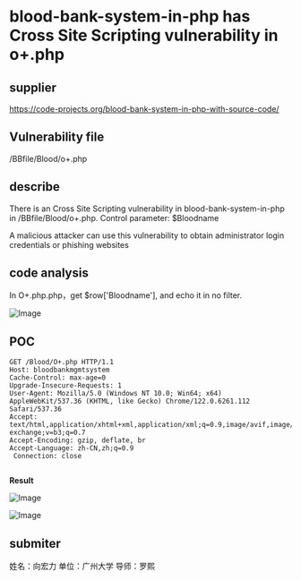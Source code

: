 # blood-bank-system-in-php has Cross Site Scripting vulnerability in o+.php

## supplier 
https://code-projects.org/blood-bank-system-in-php-with-source-code/
## Vulnerability file
/BBfile/Blood/o+.php
## describe
There is an  Cross Site Scripting vulnerability in blood-bank-system-in-php  in /BBfile/Blood/o+.php. Control parameter: $Bloodname

A malicious attacker can use this vulnerability to obtain administrator login credentials or phishing websites

## code analysis

In O+.php.php，get $row['Bloodname'], and echo it in no filter.

![Image](https://github.com/user-attachments/assets/b299ae9c-7b53-4ad8-b8d0-a70701ae93bc)

## POC

```
GET /Blood/O+.php HTTP/1.1
Host: bloodbankmgmtsystem
Cache-Control: max-age=0
Upgrade-Insecure-Requests: 1
User-Agent: Mozilla/5.0 (Windows NT 10.0; Win64; x64) AppleWebKit/537.36 (KHTML, like Gecko) Chrome/122.0.6261.112 Safari/537.36
Accept: text/html,application/xhtml+xml,application/xml;q=0.9,image/avif,image/webp,image/apng,*/*;q=0.8,application/signed-exchange;v=b3;q=0.7
Accept-Encoding: gzip, deflate, br
Accept-Language: zh-CN,zh;q=0.9
 Connection: close


```

**Result**

![Image](https://github.com/user-attachments/assets/a4e10b3b-2451-4276-8066-b3959e3d0a27)

![Image](https://github.com/user-attachments/assets/9cf96475-1759-48e5-8bf3-387c4fd597f1)

## submiter

姓名：向宏力
单位：广州大学
导师：罗熙